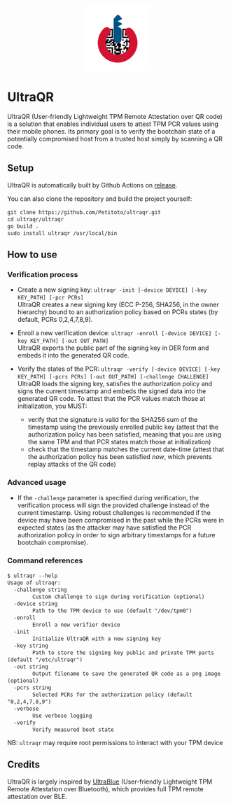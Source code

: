 <p align="center"><img height=150px src="res/ultraqr.png"/></p>

# UltraQR
UltraQR (User-friendly Lightweight TPM Remote Attestation over QR code) is a solution that enables individual users to attest TPM PCR values using their mobile phones. Its primary goal is to verify the bootchain state of a potentially compromised host from a trusted host simply by scanning a QR code.

## Setup
UltraQR is automatically built by Github Actions on [release](https://github.com/Petitoto/ultraqr/releases).

You can also clone the repository and build the project yourself:
```
git clone https://github.com/Petitoto/ultraqr.git
cd ultraqr/ultraqr
go build .
sudo install ultraqr /usr/local/bin
```

## How to use
### Verification process
- Create a new signing key: `ultraqr -init [-device DEVICE] [-key KEY_PATH] [-pcr PCRs]`<br/>
UltraQR creates a new signing key (ECC P-256, SHA256, in the owner hierarchy) bound to an authorization policy based on PCRs states (by default, PCRs 0,2,4,7,8,9).

- Enroll a new verification device: `ultraqr -enroll [-device DEVICE] [-key KEY_PATH] [-out OUT_PATH]`<br/>
UltraQR exports the public part of the signing key in DER form and embeds it into the generated QR code.

- Verify the states of the PCR: `ultraqr -verify [-device DEVICE] [-key KEY_PATH] [-pcrs PCRs] [-out OUT_PATH] [-challenge CHALLENGE]`<br/>
UltraQR loads the signing key, satisfies the authorization policy and signs the current timestamp and embeds the signed data into the generated QR code.
To attest that the PCR values match those at initialization, you MUST:
    - verify that the signature is valid for the SHA256 sum of the timestamp using the previously enrolled public key (attest that the authorization policy has been satisfied, meaning that you are using the same TPM and that PCR states match those at initialization)
    - check that the timestamp matches the current date-time (attest that the authorization policy has been satisfied *now*, which prevents replay attacks of the QR code)

### Advanced usage
- If the `-challenge` parameter is specified during verification, the verification process will sign the provided challenge instead of the current timestamp. Using robust challenges is recommended if the device may have been compromised in the past while the PCRs were in expected states (as the attacker may have satisfied the PCR authorization policy in order to sign arbitrary timestamps for a future bootchain compromise).

### Command references
```
$ ultraqr --help
Usage of ultraqr:
  -challenge string
        Custom challenge to sign during verification (optional)
  -device string
        Path to the TPM device to use (default "/dev/tpm0")
  -enroll
        Enroll a new verifier device
  -init
        Initialize UltraQR with a new signing key
  -key string
        Path to store the signing key public and private TPM parts (default "/etc/ultraqr")
  -out string
        Output filename to save the generated QR code as a png image (optional)
  -pcrs string
        Selected PCRs for the authorization policy (default "0,2,4,7,8,9")
  -verbose
        Use verbose logging
  -verify
        Verify measured boot state
```

NB: `ultraqr` may require root permissions to interact with your TPM device

## Credits
UltraQR is largely inspired by [UltraBlue](https://github.com/ANSSI-FR/ultrablue) (User-friendly Lightweight TPM Remote Attestation over Bluetooth), which provides full TPM remote attestation over BLE.